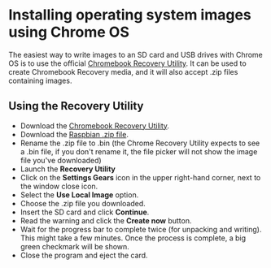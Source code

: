 # Installing operating system images using Chrome OS

The easiest way to write images to an SD card and USB drives with Chrome OS is to use the official [Chromebook Recovery Utility](https://chrome.google.com/webstore/detail/chromebook-recovery-utili/jndclpdbaamdhonoechobihbbiimdgai). It can be used to create Chromebook Recovery media, and it will also accept .zip files containing images.
 
## Using the Recovery Utility

- Download the [Chromebook Recovery Utility](https://chrome.google.com/webstore/detail/chromebook-recovery-utili/jndclpdbaamdhonoechobihbbiimdgai).
- Download the [Raspbian .zip file](https://www.raspberrypi.org/downloads/raspbian/).
- Rename the .zip file to .bin (the Chrome Recovery Utility expects to see a .bin file, if you don't rename it, the file picker will not show the image file you've downloaded)
- Launch the **Recovery Utility**
- Click on the **Settings Gears** icon in the upper right-hand corner, next to the window close icon.
- Select the **Use Local Image** option.
- Choose the .zip file you downloaded.
- Insert the SD card and click **Continue**.
- Read the warning and click the **Create now** button.
- Wait for the progress bar to complete twice (for unpacking and writing). This might take a few minutes. Once the process is complete, a big green checkmark will be shown.
- Close the program and eject the card.
